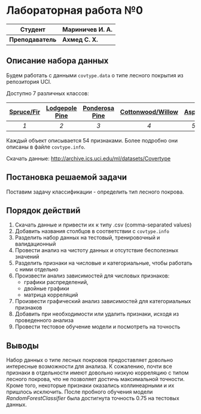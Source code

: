 # Лабораторная работа №0

| Студент | Мариничев И. А. |
|------|------|
| **Преподаватель**  | **Ахмед С. Х.** |

## Описание набора данных

Будем работать с данными `covtype.data` о типе лесного покрытия из репозитория UCI. 

Доступно 7 различных классов:

| [Spruce/Fir](https://github.com/IvaMarin/Artificial-Intelligence/blob/main/Machine-Learning/ml_lab0/img/cover_type1.jpg) | [Lodgepole Pine](https://github.com/IvaMarin/Artificial-Intelligence/blob/main/Machine-Learning/ml_lab0/img/cover_type2.jpg)|[Ponderosa Pine](https://github.com/IvaMarin/Artificial-Intelligence/blob/main/Machine-Learning/ml_lab0/img/cover_type3.jpg) | [Cottonwood/Willow](https://github.com/IvaMarin/Artificial-Intelligence/blob/main/Machine-Learning/ml_lab0/img/cover_type4.jpg)| [Aspen](https://github.com/IvaMarin/Artificial-Intelligence/blob/main/Machine-Learning/ml_lab0/img/cover_type5.jpg)| [Douglas-fir](https://github.com/IvaMarin/Artificial-Intelligence/blob/main/Machine-Learning/ml_lab0/img/cover_type6.jpg)| [Krummholz](https://github.com/IvaMarin/Artificial-Intelligence/blob/main/Machine-Learning/ml_lab0/img/cover_type7.jpg)|
|:--:|:--:|:--:|:--:|:--:|:--:|:--:|
| *1* | *2* |*3* | *4* | *5* |*6* | *7* |

Каждый объект описывается 54 признаками. Более подробно они описаны в файле `covtype.info`. 

Скачать данные: http://archive.ics.uci.edu/ml/datasets/Covertype

## Постановка решаемой задачи

Поставим задачу классификации - определить тип лесного покрова. 

## Порядок действий

1. Cкачать данные и привести их к типу .csv (comma-separated values)
2. Добавить названия столбцов в соответствии с `covtype.info`
3. Разделить набор данных на тестовый, тренировочный и валидационный
4. Провести анализ на чистоту данных и отсутствие бесполезных значений
5. Разделить признаки на числовые и категориальные, чтобы работать с ними отдельно
6. Произвести анализ зависимостей для числовых признаков:
    - графики распределений,
    - двойные графики
    - матрица корреляций
7. Произвести графический анализ зависимостей для категориальных признаков
8. Добавить при необходимости или удалить признаки, исходя из проведенного анализа
9. Провести тестовое обучение модели и посмотреть на точность

## Выводы

Набор данных о типе лесных покровов предоставляет довольно интересные возможности для анализа. К сожалению, почти все признаки в отдельности имеют довольно низкую корреляцию с типом лесного покрова, что не позволяет достичь максимальной точности. Кроме того, некоторые признаки оказались коллинеарными и их пришлось исключить. После пробного обучения модели *RandomForestClassifier* была достигнута точность 0.75 на тестовых данных.
